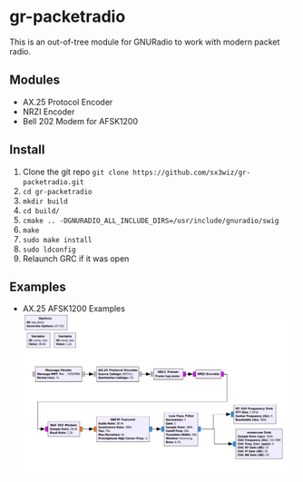 # gr-packetradio #

This is an out-of-tree module for GNURadio to work with modern packet radio.

## Modules ##
* AX.25 Protocol Encoder
* NRZI Encoder
* Bell 202 Modem for AFSK1200

## Install ##
1. Clone the git repo
`git clone https://github.com/sx3wiz/gr-packetradio.git`
2. `cd gr-packetradio`
3. `mkdir build`
4. `cd build/`
5. `cmake .. -DGNURADIO_ALL_INCLUDE_DIRS=/usr/include/gnuradio/swig`
6. `make`
7. `sudo make install`
8. `sudo ldconfig`
9. Relaunch GRC if it was open

## Examples ##
* AX.25 AFSK1200 Examples
  ![AX.25 AFSK1200 Example](examples/gr-packetradio-ax25.png)
